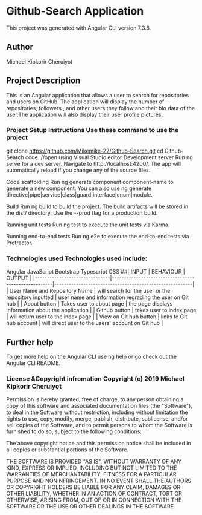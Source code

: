 # Github-Search Application
This project was generated with Angular CLI version 7.3.8.

## Author

Michael Kipkorir Cheruiyot

## Project Description
 This is an Angular application that allows a user to search for repositories and users on GitHub. The application will display the number of repositories, followers , and other users they follow and their bio data of the user.The application will also display their user profile pictures.

### Project Setup Instructions Use these command to use the project

git clone https://github.com/Mikemike-22/Github-Search.git
cd Github-Search
code. //open using Visual Studio editor
Development server
Run ng serve for a dev server. Navigate to http://localhost:4200/. The app will automatically reload if you change any of the source files.

Code scaffolding
Run ng generate component component-name to generate a new component. You can also use ng generate directive|pipe|service|class|guard|interface|enum|module.

Build
Run ng build to build the project. The build artifacts will be stored in the dist/ directory. Use the --prod flag for a production build.

Running unit tests
Run ng test to execute the unit tests via Karma.

Running end-to-end tests
Run ng e2e to execute the end-to-end tests via Protractor.

### Technologies used Technologies used include:

Angular
JavaScript
Bootstrap
Typescript
CSS
##| INPUT                         | BEHAVIOUR                                           | OUTPUT                                                  |
|-------------------------------|-----------------------------------------------------|---------------------------------------------------------|
| User Name and Repository Name | will search for the user or the repository inputted | user name and information regrading the user on Git hub |
|  About button                 | Takes user to about page                            | the page displays information about the application     |
| Github button                 | takes user to index page                            | will return user to the index page                      |
| View on Git hub button        | links to Git hub account                            | will direct user to the users' account on Git hub       |

## Further help
To get more help on the Angular CLI use ng help or go check out the Angular CLI README.

### License &Copyright infromation Copyright (c) 2019 Michael Kipkorir Cheruiyot

Permission is hereby granted, free of charge, to any person obtaining a copy of this software and associated documentation files (the "Software"), to deal in the Software without restriction, including without limitation the rights to use, copy, modify, merge, publish, distribute, sublicense, and/or sell copies of the Software, and to permit persons to whom the Software is furnished to do so, subject to the following conditions:

The above copyright notice and this permission notice shall be included in all copies or substantial portions of the Software.

THE SOFTWARE IS PROVIDED "AS IS", WITHOUT WARRANTY OF ANY KIND, EXPRESS OR IMPLIED, INCLUDING BUT NOT LIMITED TO THE WARRANTIES OF MERCHANTABILITY, FITNESS FOR A PARTICULAR PURPOSE AND NONINFRINGEMENT. IN NO EVENT SHALL THE AUTHORS OR COPYRIGHT HOLDERS BE LIABLE FOR ANY CLAIM, DAMAGES OR OTHER LIABILITY, WHETHER IN AN ACTION OF CONTRACT, TORT OR OTHERWISE, ARISING FROM, OUT OF OR IN CONNECTION WITH THE SOFTWARE OR THE USE OR OTHER DEALINGS IN THE SOFTWARE.
